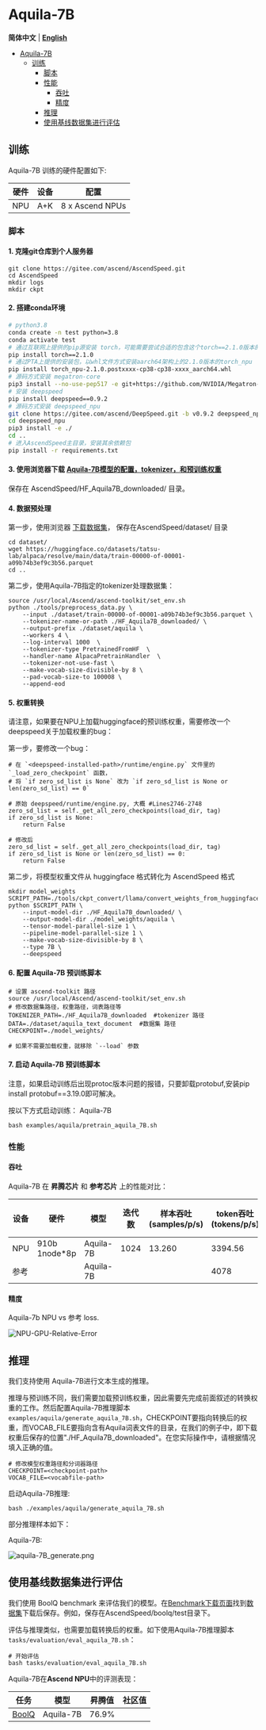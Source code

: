 # Aquila-7B
<p align="left">
        <b>简体中文</b> |
        <b><a href="https://gitee.com/ascend/AscendSpeed/blob/master/examples/aquila/README_en.md">English</a></b>
    </p>
<p></p>




- [Aquila-7B](#Aquila-7B)
  - [训练](#训练)
    - [脚本](#脚本)
    - [性能](#性能)
      - [吞吐](#吞吐)
      - [精度](#精度)
    - [推理](#推理)
    - [使用基线数据集进行评估](#使用基线数据集进行评估)

## 训练

Aquila-7B 训练的硬件配置如下:


|  硬件 |  设备 |        配置       |
|:---:|:---:|:---------------:|
| NPU | A+K | 8 x Ascend NPUs |

### 脚本

#### 1. 克隆git仓库到个人服务器
```shell
git clone https://gitee.com/ascend/AscendSpeed.git
cd AscendSpeed
mkdir logs
mkdir ckpt
```

#### 2. 搭建conda环境

```bash
# python3.8
conda create -n test python=3.8
conda activate test
# 通过互联网上提供的pip源安装 torch，可能需要尝试合适的包含这个torch==2.1.0版本的pip源
pip install torch==2.1.0
# 通过PTA上提供的安装包，以whl文件方式安装aarch64架构上的2.1.0版本的torch_npu
pip install torch_npu-2.1.0.postxxxx-cp38-cp38-xxxx_aarch64.whl
# 源码方式安装 megatron-core
pip3 install --no-use-pep517 -e git+https://github.com/NVIDIA/Megatron-LM.git@23.05#egg=megatron-core
# 安装 deepspeed
pip install deepspeed==0.9.2
# 源码方式安装 deepspeed_npu
git clone https://gitee.com/ascend/DeepSpeed.git -b v0.9.2 deepspeed_npu
cd deepspeed_npu
pip3 install -e ./
cd ..
# 进入AscendSpeed主目录，安装其余依赖包
pip install -r requirements.txt
```

#### 3. 使用浏览器下载 [Aquila-7B模型的配置，tokenizer，和预训练权重](https://huggingface.co/BAAI/Aquila-7B/tree/main)

保存在 AscendSpeed/HF_Aquila7B_downloaded/ 目录。


#### 4. 数据预处理

第一步，使用浏览器 [下载数据集](https://huggingface.co/datasets/tatsu-lab/alpaca/resolve/main/data/train-00000-of-00001-a09b74b3ef9c3b56.parquet)， 保存在AscendSpeed/dataset/ 目录

```shell
cd dataset/
wget https://huggingface.co/datasets/tatsu-lab/alpaca/resolve/main/data/train-00000-of-00001-a09b74b3ef9c3b56.parquet
cd ..
```

第二步，使用Aquila-7B指定的tokenizer处理数据集：

```shell
source /usr/local/Ascend/ascend-toolkit/set_env.sh
python ./tools/preprocess_data.py \
    --input ./dataset/train-00000-of-00001-a09b74b3ef9c3b56.parquet \
    --tokenizer-name-or-path ./HF_Aquila7B_downloaded/ \
    --output-prefix ./dataset/aquila \
    --workers 4 \
    --log-interval 1000  \
    --tokenizer-type PretrainedFromHF  \
    --handler-name AlpacaPretrainHandler  \
    --tokenizer-not-use-fast \
    --make-vocab-size-divisible-by 8 \
    --pad-vocab-size-to 100008 \
    --append-eod
```

#### 5. 权重转换

请注意，如果要在NPU上加载huggingface的预训练权重，需要修改一个deepspeed关于加载权重的bug：

第一步，要修改一个bug：
```shell
# 在 `<deepspeed-installed-path>/runtime/engine.py` 文件里的 `_load_zero_checkpoint` 函数，
# 将 `if zero_sd_list is None` 改为 `if zero_sd_list is None or len(zero_sd_list) == 0`

# 原始 deepspeed/runtime/engine.py, 大概 #Lines2746-2748
zero_sd_list = self._get_all_zero_checkpoints(load_dir, tag)
if zero_sd_list is None:
    return False

# 修改后
zero_sd_list = self._get_all_zero_checkpoints(load_dir, tag)
if zero_sd_list is None or len(zero_sd_list) == 0:
    return False
```

第二步，将模型权重文件从 huggingface 格式转化为 AscendSpeed 格式

```shell
mkdir model_weights
SCRIPT_PATH=./tools/ckpt_convert/llama/convert_weights_from_huggingface.py
python $SCRIPT_PATH \
    --input-model-dir ./HF_Aquila7B_downloaded/ \
    --output-model-dir ./model_weights/aquila \
    --tensor-model-parallel-size 1 \
    --pipeline-model-parallel-size 1 \
    --make-vocab-size-divisible-by 8 \
    --type 7B \
    --deepspeed
```


#### 6. 配置 Aquila-7B 预训练脚本

```shell
# 设置 ascend-toolkit 路径
source /usr/local/Ascend/ascend-toolkit/set_env.sh
# 修改数据集路径，权重路径，词表路径等
TOKENIZER_PATH=./HF_Aquila7B_downloaded  #tokenizer 路径
DATA=./dataset/aquila_text_document  #数据集 路径
CHECKPOINT=./model_weights/

# 如果不需要加载权重，就移除 `--load` 参数
```

#### 7. 启动 Aquila-7B 预训练脚本
注意，如果启动训练后出现protoc版本问题的报错，只要卸载protobuf,安装pip install protobuf==3.19.0即可解决。

按以下方式启动训练：
Aquila-7B
```shell
bash examples/aquila/pretrain_aquila_7B.sh
```


### 性能

#### 吞吐

Aquila-7B 在 **昇腾芯片** 和 **参考芯片** 上的性能对比：

| 设备 | 硬件          | 模型       | 迭代数| 样本吞吐 (samples/p/s) | token吞吐 (tokens/p/s) | 单步迭代时间 (s/step) | 浮点计算数 (TFLOPs/s) |
|------|---------------|------------|------|------------------|----------------------|-----------------|------------------|
| NPU  | 910b 1node*8p | Aquila-7B  | 1024 | 13.260            | 3394.56              | 4.8266           | 148.41           |
| 参考  |  | Aquila-7B  |  |           | 4078             |           |          |




#### 精度

Aquila-7b NPU vs 参考 loss.

![NPU-GPU-Relative-Error](../../sources/images/aquila/aquila_comp1130.png)


## 推理

我们支持使用 Aquila-7B进行文本生成的推理。

推理与预训练不同，我们需要加载预训练权重，因此需要先完成前面叙述的转换权重的工作。然后配置Aquila-7B推理脚本`examples/aquila/generate_aquila_7B.sh`，CHECKPOINT要指向转换后的权重，而VOCAB_FILE要指向含有Aquila词表文件的目录，在我们的例子中，即下载权重后保存的位置"./HF_Aquila7B_downloaded"。在您实际操作中，请根据情况填入正确的值。

```shell
# 修改模型权重路径和分词器路径
CHECKPOINT=<checkpoint-path>
VOCAB_FILE=<vocabfile-path>
```

启动Aquila-7B推理:
```shell
bash ./examples/aquila/generate_aquila_7B.sh
```

部分推理样本如下：

Aquila-7B:

![aquila-7B_generate.png](../../sources/images/aquila/aquila_7B_generate.png)


## 使用基线数据集进行评估

我们使用 BoolQ benchmark 来评估我们的模型。在[Benchmark下载页面](https://github.com/google-research-datasets/boolean-questions)找到[数据集](https://storage.cloud.google.com/boolq/dev.jsonl)下载后保存。例如，保存在AscendSpeed/boolq/test目录下。

评估与推理类似，也需要加载转换后的权重。如下使用Aquila-7B推理脚本`tasks/evaluation/eval_aquila_7B.sh`：

```shell
# 开始评估
bash tasks/evaluation/eval_aquila_7B.sh
```

Aquila-7B在**Ascend NPU**中的评测表现：

| 任务                                                                   | 模型       | 昇腾值|社区值|
|------------------------------------------------------------------------|------------|------|------|
| [BoolQ](https://github.com/google-research-datasets/boolean-questions) | Aquila-7B  | 76.9% |     |

